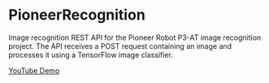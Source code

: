 # PioneerRecognition

Image recognition REST API for the Pioneer Robot P3-AT image recognition project. The API receives
a POST request containing an image and processes it using a TensorFlow image classifier.

[YouTube Demo](https://youtu.be/s8nGku92hWk)
